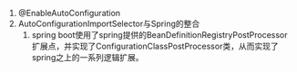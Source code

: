 1. @EnableAutoConfiguration
2. AutoConfigurationImportSelector与Spring的整合
   1. spring boot使用了spring提供的BeanDefinitionRegistryPostProcessor扩展点，并实现了ConfigurationClassPostProcessor类，从而实现了spring之上的一系列逻辑扩展。